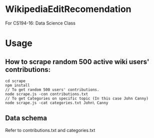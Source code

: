 # WikipediaEditRecomendation
For CS194-16: Data Science Class

# Usage

## How to scrape random 500 active wiki users' contributions:
```
cd scrape
npm install
// To get random 500 users' contributions. 
node scrape.js -con contributions.txt
// To get Categories on specific topic (In this case John Canny)
node scrape.js -cat categories.txt John\ Canny
```
## Data schema
Refer to contributions.txt and categories.txt

